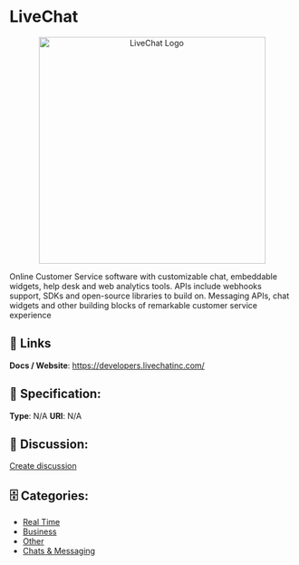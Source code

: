 # LiveChat
<p align="center">
    <img width="400" src="https://raw.githubusercontent.com/apis-list/apis-list/main/apis/livechat/logo_256x256.png" alt="LiveChat Logo"/>
</p>

Online Customer Service software with customizable chat, embeddable widgets, help desk and web analytics tools.  APIs include webhooks support, SDKs and open-source libraries to build on. Messaging APIs, chat widgets and other building blocks of remarkable customer service experience

##  🔗 Links
**Docs / Website**: https://developers.livechatinc.com/

## 🧬 Specification:
**Type**: N/A
**URI**: N/A

## 💬 Discussion:
[Create discussion](https://github.com/apis-list/apis-list/discussions/new)

## 🗄️ Categories:
- [Real Time](https://github.com/apis-list/apis-list#real-time)
- [Business](https://github.com/apis-list/apis-list#business)
- [Other](https://github.com/apis-list/apis-list#other)
- [Chats & Messaging](https://github.com/apis-list/apis-list#chats-and-messaging)







